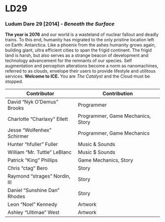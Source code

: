 LD29
====

### Ludum Dare 29 [2014] - *Beneath the Surface*

**The year is 2076** and our world is a wasteland of
nuclear fallout and deadly trains. To this end, humanity 
has migrated to the only pristine location left on 
Earth: Antarctica. Like a phoenix from the ashes humanity
 grows again, building giant, ultra efficient cities to 
span the frigid continent. The frigid land is harsh, but 
also serves as a strange beacon of development and 
technology advancement for the remnants of our species.
Self augmentation and perception alterations become a 
norm as nanomachines, referred to as clouds, envelope 
their users to provide lifestyle and utilitous services.
**Welcome to ICE.** 
You are *The Catalyst* and the Cloud must be stopped.


| Contributor | Contribution |
|-------------|--------------|
| David “Nyk O’Demus” Brooks | Programmer |
| Charlotte “Charlaxy” Ellett | Programmer, Game Mechanics, Story |
| Jesse “Wolfenhex” Schirmer | Programmer, Game Mechanics |
| Hunter “hfuller” Fuller | Music & Sounds |
| William “Mr. Tuttle” LeBlanc | Music $ Sounds |
| Patrick “King” Phillips | Game Mechanics, Story |
| Chris “ctag” Bero | Story |
| Raymond “strages” Nordin, III | Story |
| Daniel “Sunshine Dan” Rhodes | Story |
| Leon “Noel” Kennedy | Artwork |
| Ashley “Ultimae” West | Artwork |

